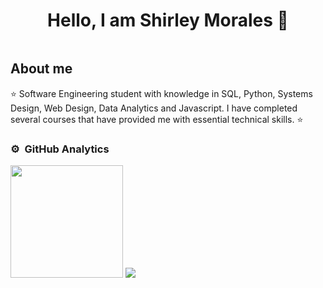 <div align="center">
<h1 align="center">Hello, I am Shirley Morales 👋</h1>
</div>
<img src="">



## About me

⭐ Software Engineering student with knowledge in SQL, Python, Systems Design, Web Design, Data Analytics and Javascript. I have completed several courses that have provided me with essential technical skills. ⭐ 
  



### ⚙️ &nbsp;GitHub Analytics


  <img height="180em" src="https://github.com/user-attachments/assets/49b6d0fd-2ee7-4742-a039-139d34c390f6"/>
  <img  src="https://github-readme-stats-eight-theta.vercel.app/api/top-langs/?username=ArisGuimera&layout=compact&langs_count=8&theme=algolia"/>

